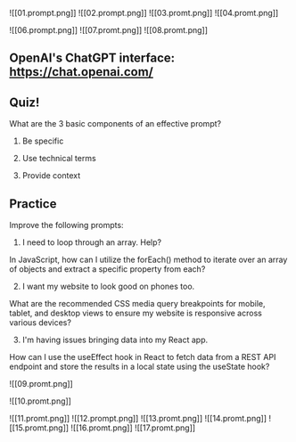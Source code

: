 ![[01.prompt.png]]
![[02.prompt.png]]
![[03.promt.png]]
![[04.promt.png]]

![[06.prompt.png]]
![[07.promt.png]]
![[08.promt.png]]



## OpenAI's ChatGPT interface: https://chat.openai.com/


## Quiz!


What are the 3 basic components of an effective prompt?


1. Be specific

2. Use technical terms

3. Provide context


## Practice

  
Improve the following prompts:

  
1. I need to loop through an array. Help?

  
In JavaScript, how can I utilize the forEach() method to iterate over an array of objects and extract a specific property from each?


2. I want my website to look good on phones too.


What are the recommended CSS media query breakpoints for mobile, tablet, and desktop views to ensure my website is responsive across various devices?


3. I'm having issues bringing data into my React app.


How can I use the useEffect hook in React to fetch data from a REST API endpoint and store the results in a local state using the useState hook?



![[09.promt.png]]

![[10.promt.png]]

![[11.promt.png]]
![[12.prompt.png]]
![[13.promt.png]]
![[14.promt.png]]
![[15.promt.png]]
![[16.promt.png]]
![[17.promt.png]]
